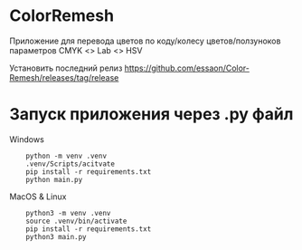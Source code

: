 # ColorRemesh

Приложение для перевода цветов по коду/колесу цветов/ползуноков параметров
CMYK <> Lab <> HSV

Установить последний релиз https://github.com/essaon/Color-Remesh/releases/tag/release

# Запуск приложения через .py файл

Windows

```
    python -m venv .venv
    .venv/Scripts/acitvate
    pip install -r requirements.txt
    python main.py
```

MacOS & Linux

```
    python3 -m venv .venv
    source .venv/bin/activate
    pip install -r requirements.txt
    python3 main.py
```
